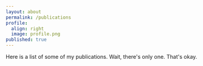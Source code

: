 ```yaml
---
layout: about
permalink: /publications
profile:
  align: right
  image: profile.png
published: true
---
```


Here is a list of some of my publications.
Wait, there's only one.
That's okay.
